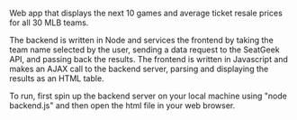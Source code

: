 Web app that displays the next 10 games and average ticket resale prices for all 30 MLB teams.

The backend is written in Node and services the frontend by taking the team name selected by the user, sending a data request to the SeatGeek API, and passing back the results. The frontend is written in Javascript and makes an AJAX call to the backend server, parsing and displaying the results as an HTML table.

To run, first spin up the backend server on your local machine using "node backend.js" and then open the html file in your web browser.
